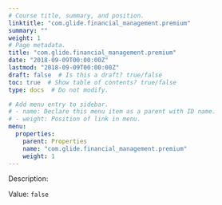```yaml
---
# Course title, summary, and position.
linktitle: "com.glide.financial_management.premium"
summary: ""
weight: 1
# Page metadata.
title: "com.glide.financial_management.premium"
date: "2018-09-09T00:00:00Z"
lastmod: "2018-09-09T00:00:00Z"
draft: false  # Is this a draft? true/false
toc: true  # Show table of contents? true/false
type: docs  # Do not modify.

# Add menu entry to sidebar.
# - name: Declare this menu item as a parent with ID name.
# - weight: Position of link in menu.
menu:
  properties:
    parent: Properties
    name: "com.glide.financial_management.premium"
    weight: 1
---
```


Description: 


Value: `false`
